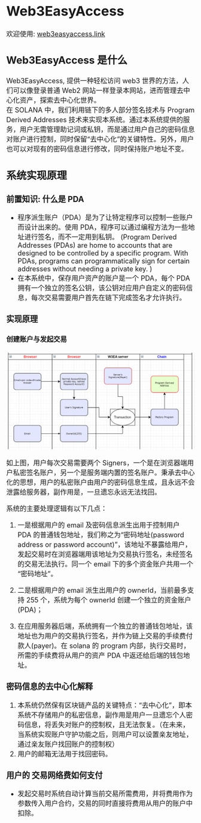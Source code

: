 <font size=4>

# Web3EasyAccess

欢迎使用: [web3easyaccess.link](https://www.web3easyaccess.link/)

## Web3EasyAccess 是什么

Web3EasyAccess, 提供一种轻松访问 web3 世界的方法，人们可以像登录普通 Web2 网站一样登录本网站，进而管理去中心化资产，探索去中心化世界。\
在 SOLANA 中，我们利用链下的多人部分签名技术与 Program Derived Addresses 技术来实现本系统。通过本系统提供的服务，用户无需管理助记词或私钥，而是通过用户自己的密码信息对账户进行控制，同时保留“去中心化”的关键特性。另外，用户也可以对现有的密码信息进行修改，同时保持账户地址不变。

## 系统实现原理

### 前置知识: 什么是 PDA

-   程序派生账户（PDA）是为了让特定程序可以控制一些账户而设计出来的。使用 PDA，程序可以通过编程方法为一些地址进行签名，而不一定用到私钥。
    (Program Derived Addresses (PDAs) are home to accounts that are designed to be controlled by a specific program. With PDAs, programs can programmatically sign for certain addresses without needing a private key. )
-   在本系统中，保存用户资产的账户是一个 PDA，每个 PDA 拥有一个独立的签名公钥，该公钥对应用户自定义的密码信息，每次交易需要用户首先在链下完成签名才允许执行。

### 实现原理

#### 创建账户与发起交易

![arch](./resources/solana-W3EA-ARCH-1.png "architecture")

如上图，用户每次交易需要两个 Signers，一个是在浏览器端用户私密签名账户，另一个是服务端内置的签名账户。秉承去中心化的思想，用户的私密账户由用户的密码信息生成，且永远不会泄露给服务器，副作用是，一旦遗忘永远无法找回。

系统的主要处理逻辑有以下几点：

1. 一是根据用户的 email 及密码信息派生出用于控制用户 PDA 的普通钱包地址，我们称之为“密码地址(password address or password account)”，该地址不暴露给用户，发起交易时在浏览器端用该地址为交易执行签名，未经签名的交易无法执行。同一个 email 下的多个资金账户共用一个 “密码地址”。

2. 二是根据用户的 email 派生出用户的 ownerId，当前最多支持 255 个，系统为每个 ownerId 创建一个独立的资金账户(PDA)；

3. 在应用服务器后端，系统拥有一个独立的普通钱包地址，该地址也为用户的交易执行签名，并作为链上交易的手续费付款人(payer)。在 solana 的 program 内部，执行交易时，所需的手续费将从用户的资产 PDA 中返还给后端的钱包地址。

### 密码信息的去中心化解释

1. 本系统仍然保有区块链产品的关键特点：“去中心化”，即本系统不存储用户的私密信息，副作用是用户一旦遗忘个人密码信息，将丢失对账户的控制权，且无法恢复。（在未来，当系统实现账户守护功能之后，则用户可以设置亲友地址，通过亲友账户找回账户的控制权）
2. 用户的邮箱无法用于找回密码。

### 用户的 交易网络费如何支付

-   发起交易时系统自动计算当前交易所需费用，并将费用作为参数传入用户合约，交易的同时直接将费用从用户的账户中扣除。

</font>

